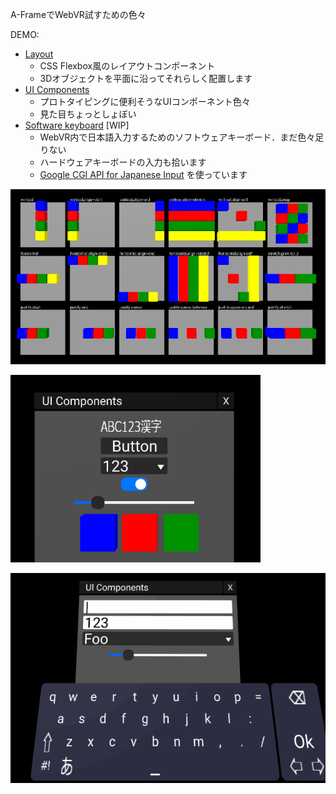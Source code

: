 A-FrameでWebVR試すための色々

DEMO:

- [Layout](https://binzume.github.io/aframe-xylayout/examples/layout.html)
  - CSS Flexbox風のレイアウトコンポーネント
  - 3Dオブジェクトを平面に沿ってそれらしく配置します
- [UI Components](https://binzume.github.io/aframe-xylayout/examples/window.html)
  - プロトタイピングに便利そうなUIコンポーネント色々
  - 見た目ちょっとしょぼい
- [Software keyboard](https://binzume.github.io/aframe-xylayout/examples/keyboard.html)  [WIP]
  - WebVR内で日本語入力するためのソフトウェアキーボード．まだ色々足りない
  - ハードウェアキーボードの入力も拾います
  - [Google CGI API for Japanese Input](https://www.google.co.jp/ime/cgiapi.html) を使っています



![Layout example](../examples/layout.png)

![UI example](../examples/ui.png)

![Keyboard test](../examples/keyboard.gif)

